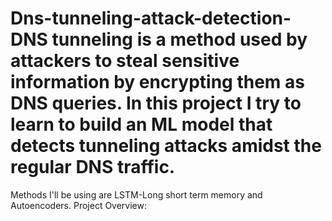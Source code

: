 # Dns-tunneling-attack-detection-DNS tunneling is a method used by attackers to steal sensitive information by encrypting them as DNS queries. In this project I try to learn to build an ML model that detects tunneling attacks amidst the regular DNS traffic. 
Methods I'll be using are LSTM-Long short term memory and Autoencoders.
Project Overview:
